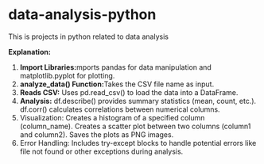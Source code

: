 # data-analysis-python
<p>This is projects in python related to data analysis</p>
<p><b>Explanation:</b></p>
<ol>
  <li><b>Import Libraries:</b>mports pandas for data manipulation and matplotlib.pyplot for plotting.</li>
<li><b>analyze_data() Function:</b>Takes the CSV file name as input.</li>
<li><b>Reads CSV:</b> Uses pd.read_csv() to load the data into a DataFrame.</li>
<li><b>Analysis:</b>
  df.describe() provides summary statistics (mean, count, etc.).
df.corr() calculates correlations between numerical columns.</li>
<li>Visualization:
  Creates a histogram of a specified column (column_name).
Creates a scatter plot between two columns (column1 and column2).
Saves the plots as PNG images.</li>
<li>Error Handling: Includes try-except blocks to handle potential errors like file not found or other exceptions during analysis.</li></ol>
